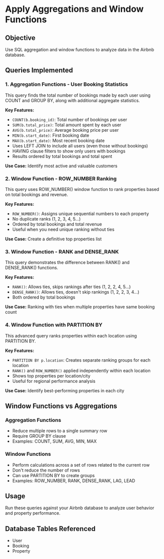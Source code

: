 # Apply Aggregations and Window Functions

## Objective
Use SQL aggregation and window functions to analyze data in the Airbnb database.

## Queries Implemented

### 1. Aggregation Functions - User Booking Statistics
This query finds the total number of bookings made by each user using COUNT and GROUP BY, along with additional aggregate statistics.

**Key Features:**
- `COUNT(b.booking_id)`: Total number of bookings per user
- `SUM(b.total_price)`: Total amount spent by each user
- `AVG(b.total_price)`: Average booking price per user
- `MIN(b.start_date)`: First booking date
- `MAX(b.start_date)`: Most recent booking date
- Uses LEFT JOIN to include all users (even those without bookings)
- HAVING clause filters to show only users with bookings
- Results ordered by total bookings and total spent

**Use Case:** Identify most active and valuable customers

### 2. Window Function - ROW_NUMBER Ranking
This query uses ROW_NUMBER() window function to rank properties based on total bookings and revenue.

**Key Features:**
- `ROW_NUMBER()`: Assigns unique sequential numbers to each property
- No duplicate ranks (1, 2, 3, 4, 5...)
- Ordered by total bookings and total revenue
- Useful when you need unique ranking without ties

**Use Case:** Create a definitive top properties list

### 3. Window Function - RANK and DENSE_RANK
This query demonstrates the difference between RANK() and DENSE_RANK() functions.

**Key Features:**
- `RANK()`: Allows ties, skips rankings after ties (1, 2, 2, 4, 5...)
- `DENSE_RANK()`: Allows ties, doesn't skip rankings (1, 2, 2, 3, 4...)
- Both ordered by total bookings

**Use Case:** Ranking with ties when multiple properties have same booking count

### 4. Window Function with PARTITION BY
This advanced query ranks properties within each location using PARTITION BY.

**Key Features:**
- `PARTITION BY p.location`: Creates separate ranking groups for each location
- `RANK()` and `ROW_NUMBER()` applied independently within each location
- Shows top properties per location/city
- Useful for regional performance analysis

**Use Case:** Identify best-performing properties in each city

## Window Functions vs Aggregations

### Aggregation Functions
- Reduce multiple rows to a single summary row
- Require GROUP BY clause
- Examples: COUNT, SUM, AVG, MIN, MAX

### Window Functions
- Perform calculations across a set of rows related to the current row
- Don't reduce the number of rows
- Can use PARTITION BY to create groups
- Examples: ROW_NUMBER, RANK, DENSE_RANK, LAG, LEAD

## Usage
Run these queries against your Airbnb database to analyze user behavior and property performance.

## Database Tables Referenced
- User
- Booking
- Property